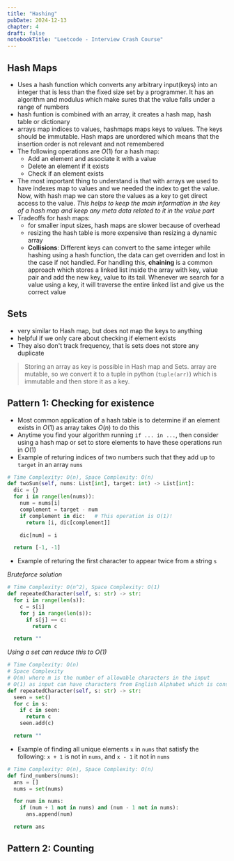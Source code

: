 ```yaml
---
title: "Hashing"
pubDate: 2024-12-13
chapter: 4
draft: false
notebookTitle: "Leetcode - Interview Crash Course"
---
```


## Hash Maps
- Uses a hash function which converts any arbitrary input(keys) into an integer that is less than the fixed size set by a programmer. It has an algorithm and modulus which make sures that the value falls under a range of numbers
- hash funtion is combined with an array, it creates a hash map, hash table or dictionary
- arrays map indices to values, hashmaps maps keys to values. The keys should be immutable. Hash maps are unordered which means that the insertion order is not relevant and not remembered
- The following operations are $O(1)$ for a hash map:
  - Add an element and associate it with a value
  - Delete an element if it exists
  - Check if an element exists
- The most important thing to understand is that with arrays we used to have indexes map to values and we needed the index to get the value. Now, with hash map we can store the values as a key to get direct access to the value.
*This helps to keep the main information in the key of a hash map and keep any meta data related to it in the value part*
- Tradeoffs for hash maps:
  - for smaller input sizes, hash maps are slower because of overhead
  - resizing the hash table is more expensive than resizing a dynamic array
  - **Collisions**: Different keys can convert to the same integer while hashing using a hash function, the data can get overriden and lost in the case if not handled. For handling this, **chaining** is a common approach which stores a linked list inside the array with key, value pair and add the new key, value to its tail. Whenever we search for a value using a key, it will traverse the entire linked list and give us the correct value

## Sets
- very similar to Hash map, but does not map the keys to anything
- helpful if we only care about checking if element exists
- They also don't track frequency, that is sets does not store any duplicate

> Storing an array as key is possible in Hash map and Sets. array are mutable, so we convert it to a tuple in python (`tuple(arr)`) which is immutable and then store it as a key.

## Pattern 1: Checking for existence
- Most common application of a hash table is to determine if an element exists in $O(1)$ as array takes $O(n)$ to do this
- Anytime you find your algorithm running `if ... in ...`, then consider using a hash map or set to store elements to have these operations run in $O(1)$
- Example of returing indices of two numbers such that they add up to `target` in an array `nums`
```python
# Time Complexity: O(n), Space Complexity: O(n)
def twoSum(self, nums: List[int], target: int) -> List[int]:
  dic = {}
  for i in range(len(nums)):
    num = nums[i]
    complement = target - num
    if complement in dic:   # This operation is O(1)!
      return [i, dic[complement]]

    dic[num] = i

  return [-1, -1]
```
- Example of returing the first character to appear twice from a string `s`

*Bruteforce solution*
```python
# Time Complexity: O(n^2), Space Complexity: O(1)
def repeatedCharacter(self, s: str) -> str:
  for i in range(len(s)):
    c = s[i]
    for j in range(len(s)):
      if s[j] == c:
        return c

  return ""
```
*Using a set can reduce this to $O(1)$*
```python
# Time Complexity: O(n)
# Space Complexity
# O(m) where m is the number of allowable characters in the input
# O(1) as input can have characters from English Alphabet which is constant 26
def repeatedCharacter(self, s: str) -> str:
  seen = set()
  for c in s:
    if c in seen:
      return c
    seen.add(c)

  return ""
```
- Example of finding all unique elements `x` in `nums` that satisfy the following: `x + 1` is not in `nums`, and `x - 1` it not in `nums`
```python
# Time Complexity: O(n), Space Complexity: O(n)
def find_numbers(nums):
  ans = []
  nums = set(nums)

  for num in nums:
    if (num + 1 not in nums) and (num - 1 not in nums):
      ans.append(num)

  return ans
```

## Pattern 2: Counting